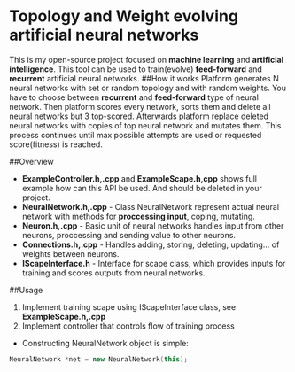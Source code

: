 Topology and Weight evolving artificial neural networks
=======
This is my open-source project focused on **machine learning** and **artificial intelligence**.
This tool can be used to train(evolve) **feed-forward** and **recurrent** artificial neural networks.
##How it works
Platform generates N neural networks with set or random topology and with random weights. You have to choose between
**recurrent** and **feed-forward** type of neural network. Then platform scores every network, sorts them and delete
all neural networks but 3 top-scored. Afterwards platform replace deleted neural networks with copies of top neural network
and mutates them. This process continues until max possible attempts are used or requested score(fitness) is reached.

##Overview
* **ExampleController.h,.cpp** and **ExampleScape.h,cpp** shows full example how can this API be used. And should be deleted in your project.
* **NeuralNetwork.h,.cpp** - Class NeuralNetwork represent actual neural network with methods for **proccessing input**, coping, mutating.
* **Neuron.h,.cpp** - Basic unit of neural networks handles input from other neurons, proccessing and sending value to other neurons.
* **Connections.h,.cpp** - Handles adding, storing, deleting, updating... of weights between neurons.
* **IScapeInterface.h** - Interface for scape class, which provides inputs for training and scores outputs from neural networks.

##Usage
1. Implement training scape using IScapeInterface class, see **ExampleScape.h,.cpp**
2. Implement controller that controls flow of training process
* Constructing NeuralNetwork object is simple:
```C++
NeuralNetwork *net = new NeuralNetwork(this);
```
